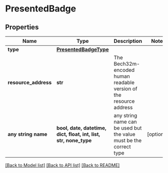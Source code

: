 # PresentedBadge


## Properties
Name | Type | Description | Notes
------------ | ------------- | ------------- | -------------
**type** | [**PresentedBadgeType**](PresentedBadgeType.md) |  | 
**resource_address** | **str** | The Bech32m-encoded human readable version of the resource address | 
**any string name** | **bool, date, datetime, dict, float, int, list, str, none_type** | any string name can be used but the value must be the correct type | [optional]

[[Back to Model list]](../README.md#documentation-for-models) [[Back to API list]](../README.md#documentation-for-api-endpoints) [[Back to README]](../README.md)


